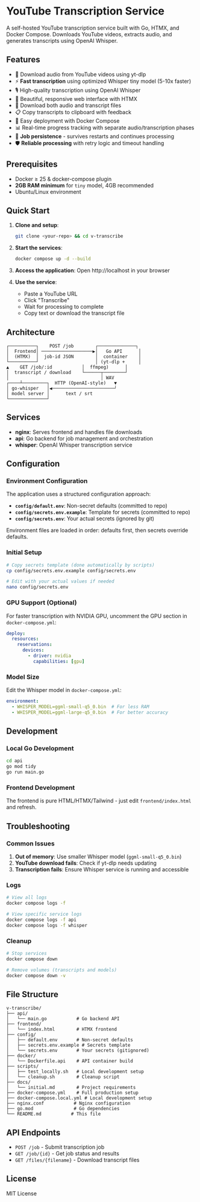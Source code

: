 # YouTube Transcription Service

A self-hosted YouTube transcription service built with Go, HTMX, and Docker Compose. Downloads YouTube videos, extracts audio, and generates transcripts using OpenAI Whisper.

## Features

- 🎥 Download audio from YouTube videos using yt-dlp
- ⚡ **Fast transcription** using optimized Whisper tiny model (5-10x faster)
- 🎙️ High-quality transcription using OpenAI Whisper
- 📱 Beautiful, responsive web interface with HTMX
- 📁 Download both audio and transcript files
- 📋 Copy transcripts to clipboard with feedback
- 🐳 Easy deployment with Docker Compose
- 📊 Real-time progress tracking with separate audio/transcription phases
- 🔄 **Job persistence** - survives restarts and continues processing
- 🛡️ **Reliable processing** with retry logic and timeout handling

## Prerequisites

- Docker ≥ 25 & docker-compose plugin
- **2GB RAM minimum** for `tiny` model, 4GB recommended
- Ubuntu/Linux environment

## Quick Start

1. **Clone and setup**:
   ```bash
   git clone <your-repo> && cd v-transcribe
   ```

2. **Start the services**:
   ```bash
   docker compose up -d --build
   ```

3. **Access the application**:
   Open http://localhost in your browser

4. **Use the service**:
   - Paste a YouTube URL
   - Click "Transcribe"
   - Wait for processing to complete
   - Copy text or download the transcript file

## Architecture

```
┌──────────┐    POST /job        ┌──────────────┐
│  Frontend│ ───────────────────▶│   Go API      │
│  (HTMX)  │  job-id JSON        │  container    │
└──────────┘                     │ (yt-dlp +     │
▲    GET /job/:id           │  ffmpeg)      │
│  transcript / download    └──────┬────────┘
│                                  │ WAV
┌────┴─────────┐  HTTP (OpenAI-style)   ▼
│ go-whisper   │◀───────────────────────┘
│ model server │      text / srt
└──────────────┘
```

## Services

- **nginx**: Serves frontend and handles file downloads
- **api**: Go backend for job management and orchestration  
- **whisper**: OpenAI Whisper transcription service

## Configuration

### Environment Configuration

The application uses a structured configuration approach:

- **`config/default.env`**: Non-secret defaults (committed to repo)
- **`config/secrets.env.example`**: Template for secrets (committed to repo)
- **`config/secrets.env`**: Your actual secrets (ignored by git)

Environment files are loaded in order: defaults first, then secrets override defaults.

### Initial Setup

```bash
# Copy secrets template (done automatically by scripts)
cp config/secrets.env.example config/secrets.env

# Edit with your actual values if needed
nano config/secrets.env
```

### GPU Support (Optional)

For faster transcription with NVIDIA GPU, uncomment the GPU section in `docker-compose.yml`:

```yaml
deploy:
  resources:
    reservations:
      devices:
        - driver: nvidia
          capabilities: [gpu]
```

### Model Size

Edit the Whisper model in `docker-compose.yml`:

```yaml
environment:
  - WHISPER_MODEL=ggml-small-q5_0.bin  # For less RAM
  - WHISPER_MODEL=ggml-large-q5_0.bin  # For better accuracy
```

## Development

### Local Go Development

```bash
cd api
go mod tidy
go run main.go
```

### Frontend Development

The frontend is pure HTML/HTMX/Tailwind - just edit `frontend/index.html` and refresh.

## Troubleshooting

### Common Issues

1. **Out of memory**: Use smaller Whisper model (`ggml-small-q5_0.bin`)
2. **YouTube download fails**: Check if yt-dlp needs updating
3. **Transcription fails**: Ensure Whisper service is running and accessible

### Logs

```bash
# View all logs
docker compose logs -f

# View specific service logs
docker compose logs -f api
docker compose logs -f whisper
```

### Cleanup

```bash
# Stop services
docker compose down

# Remove volumes (transcripts and models)
docker compose down -v
```

## File Structure

```
v-transcribe/
├── api/
│   └── main.go           # Go backend API
├── frontend/
│   └── index.html        # HTMX frontend
├── config/
│   ├── default.env       # Non-secret defaults
│   ├── secrets.env.example # Secrets template
│   └── secrets.env       # Your secrets (gitignored)
├── docker/
│   └── Dockerfile.api    # API container build
├── scripts/
│   ├── test_locally.sh   # Local development setup
│   └── cleanup.sh        # Cleanup script
├── docs/
│   └── initial.md        # Project requirements  
├── docker-compose.yml    # Full production setup
├── docker-compose.local.yml # Local development setup
├── nginx.conf           # Nginx configuration
├── go.mod               # Go dependencies
└── README.md           # This file
```

## API Endpoints

- `POST /job` - Submit transcription job
- `GET /job/{id}` - Get job status and results
- `GET /files/{filename}` - Download transcript files

## License

MIT License